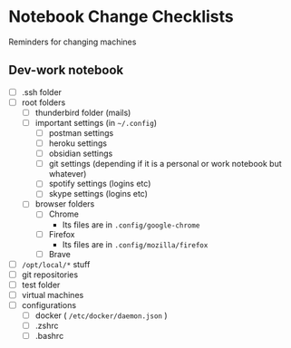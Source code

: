 # Notebook Change Checklists

Reminders for changing machines

## Dev-work notebook

 - [ ] .ssh folder
 - [ ] root folders
   - [ ] thunderbird folder (mails)
   - [ ] important settings (in `~/.config`)
     - [ ] postman settings
     - [ ] heroku settings
     - [ ] obsidian settings
     - [ ] git settings (depending if it is a personal or work notebook but whatever)
     - [ ] spotify settings (logins etc)
     - [ ] skype settings (logins etc)
   - [ ] browser folders
     - [ ] Chrome
       - Its files are in `.config/google-chrome`
     - [ ] Firefox
       - Its files are in `.config/mozilla/firefox`
     - [ ] Brave
 - [ ] `/opt/local/*` stuff
 - [ ] git repositories
 - [ ] test folder
 - [ ] virtual machines
 - [ ] configurations
   - [ ] docker ( `/etc/docker/daemon.json` )
   - [ ] .zshrc
   - [ ] .bashrc
